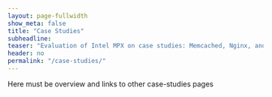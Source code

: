 ```yaml
---
layout: page-fullwidth
show_meta: false
title: "Case Studies"
subheadline:
teaser: "Evaluation of Intel MPX on case studies: Memcached, Nginx, and Apache."
header: no
permalink: "/case-studies/"
---
```


Here must be overview and links to other case-studies pages